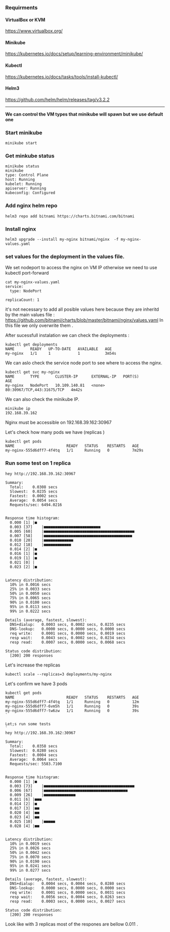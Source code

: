 
### Requirments 

#### VirtualBox or KVM 
https://www.virtualbox.org/

#### Minikube
https://kubernetes.io/docs/setup/learning-environment/minikube/

#### Kubectl
https://kubernetes.io/docs/tasks/tools/install-kubectl/

#### Helm3 
https://github.com/helm/helm/releases/tag/v3.2.2

---
**We can control the VM types that minikube will spawn but we use default one**

### Start minikube 
```
minikube start
```

### Get minkube status
```
minikube status 
minikube
type: Control Plane
host: Running
kubelet: Running
apiserver: Running
kubeconfig: Configured
```

### Add nginx helm repo
```
helm3 repo add bitnami https://charts.bitnami.com/bitnami

```

### Install nginx
```
helm3 upgrade --install my-nginx bitnami/nginx  -f my-nginx-values.yaml
```

### set values for the deployment in the values file. 
We set nodeport to access the nginx on VM IP  otherwise we need to use kubectl port-forward 

```
cat my-nginx-values.yaml 
service:
  type: NodePort

replicaCount: 1
```

it's not necessary to add all posible values here because they are inheritd by the main values file : 
https://github.com/bitnami/charts/blob/master/bitnami/nginx/values.yaml
In this file we only overwrite them .



After sucessfull instalation we can check the deployments :


```
kubectl get deployments
NAME       READY   UP-TO-DATE   AVAILABLE   AGE
my-nginx   1/1     1            1           3m54s
```

We can aslo check the service node port to see where to access the nginx.
```
kubectl get svc my-nginx
NAME       TYPE       CLUSTER-IP      EXTERNAL-IP   PORT(S)                      AGE
my-nginx   NodePort   10.109.140.81   <none>        80:30967/TCP,443:31675/TCP   4m42s
```
We can also check the minikube IP.
```
minikube ip
192.168.39.162

```

Nginx must be accessible on 192.168.39.162:30967


Let's check how many pods we have (replicas )

```
kubectl get pods 
NAME                       READY   STATUS    RESTARTS   AGE
my-nginx-555d6dff7-4f4tq   1/1     Running   0          7m29s
```

### Run some test on 1 replica 
```
hey http://192.168.39.162:30967

Summary:
  Total:	0.0308 secs
  Slowest:	0.0235 secs
  Fastest:	0.0002 secs
  Average:	0.0054 secs
  Requests/sec:	6494.0216
  

Response time histogram:
  0.000 [1]	|■
  0.003 [37]	|■■■■■■■■■■■■■■■■■■■■■■■■■
  0.005 [60]	|■■■■■■■■■■■■■■■■■■■■■■■■■■■■■■■■■■■■■■■■
  0.007 [58]	|■■■■■■■■■■■■■■■■■■■■■■■■■■■■■■■■■■■■■■■
  0.010 [20]	|■■■■■■■■■■■■■
  0.012 [18]	|■■■■■■■■■■■■
  0.014 [2]	|■
  0.016 [1]	|■
  0.019 [1]	|■
  0.021 [0]	|
  0.023 [2]	|■


Latency distribution:
  10% in 0.0016 secs
  25% in 0.0033 secs
  50% in 0.0050 secs
  75% in 0.0065 secs
  90% in 0.0100 secs
  95% in 0.0113 secs
  99% in 0.0222 secs

Details (average, fastest, slowest):
  DNS+dialup:	0.0003 secs, 0.0002 secs, 0.0235 secs
  DNS-lookup:	0.0000 secs, 0.0000 secs, 0.0000 secs
  req write:	0.0001 secs, 0.0000 secs, 0.0019 secs
  resp wait:	0.0043 secs, 0.0002 secs, 0.0234 secs
  resp read:	0.0007 secs, 0.0000 secs, 0.0068 secs

Status code distribution:
  [200]	200 responses
```

Let's increase the replicas 
```
kubectl scale --replicas=3 deployments/my-nginx
```

Let's confirm we have 3 pods 
```
kubectl get pods 
NAME                       READY   STATUS    RESTARTS   AGE
my-nginx-555d6dff7-4f4tq   1/1     Running   0          12m
my-nginx-555d6dff7-6vm5h   1/1     Running   0          39s
my-nginx-555d6dff7-tw6zw   1/1     Running   0          39s
`

Let;s run some tests 
`
hey http://192.168.39.162:30967

Summary:
  Total:	0.0358 secs
  Slowest:	0.0280 secs
  Fastest:	0.0004 secs
  Average:	0.0064 secs
  Requests/sec:	5583.7100
  

Response time histogram:
  0.000 [1]	|■
  0.003 [73]	|■■■■■■■■■■■■■■■■■■■■■■■■■■■■■■■■■■■■■■■■
  0.006 [67]	|■■■■■■■■■■■■■■■■■■■■■■■■■■■■■■■■■■■■■
  0.009 [26]	|■■■■■■■■■■■■■■
  0.011 [6]	|■■■
  0.014 [2]	|■
  0.017 [3]	|■■
  0.020 [4]	|■■
  0.023 [4]	|■■
  0.025 [10]	|■■■■■
  0.028 [4]	|■■


Latency distribution:
  10% in 0.0019 secs
  25% in 0.0026 secs
  50% in 0.0042 secs
  75% in 0.0070 secs
  90% in 0.0190 secs
  95% in 0.0241 secs
  99% in 0.0277 secs

Details (average, fastest, slowest):
  DNS+dialup:	0.0004 secs, 0.0004 secs, 0.0280 secs
  DNS-lookup:	0.0000 secs, 0.0000 secs, 0.0000 secs
  req write:	0.0001 secs, 0.0000 secs, 0.0031 secs
  resp wait:	0.0056 secs, 0.0004 secs, 0.0263 secs
  resp read:	0.0003 secs, 0.0000 secs, 0.0027 secs

Status code distribution:
  [200]	200 responses

```
Look like with 3 replicas most of the respones are bellow 0.011 .
